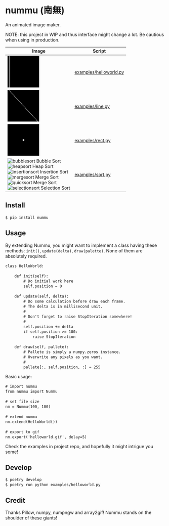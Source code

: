 # nummu (南無)

An animated image maker.

NOTE: this project in WIP and thus interface might change a lot. Be cautious when using in production.

|Image|Script|
|-----|------|
|![helloworld](https://github.com/soasme/nummu/raw/master/examples/helloworld.png)|[examples/helloworld.py](examples/helloworld.py)|
|![line](https://github.com/soasme/nummu/raw/master/examples/line.gif)|[examples/line.py](examples/line.py)|
|![rect](https://github.com/soasme/nummu/raw/master/examples/rect.gif)|[examples/rect.py](examples/rect.py)|
|![bubblesort](https://gist.github.com/soasme/e3f1a210cc7e7750d304cb43b6aaad23/raw/d6e5687ce8492bd5865f4d7f38a5ec421c5d4c1b/bubblesort.png) Bubble Sort<br> ![heapsort](https://gist.github.com/soasme/e3f1a210cc7e7750d304cb43b6aaad23/raw/d6e5687ce8492bd5865f4d7f38a5ec421c5d4c1b/heapsort.png) Heap Sort<br> ![insertionsort](https://gist.github.com/soasme/e3f1a210cc7e7750d304cb43b6aaad23/raw/d6e5687ce8492bd5865f4d7f38a5ec421c5d4c1b/insertionsort.png) Insertion Sort<br> ![mergesort](https://gist.github.com/soasme/e3f1a210cc7e7750d304cb43b6aaad23/raw/d6e5687ce8492bd5865f4d7f38a5ec421c5d4c1b/mergesort.png) Merge Sort<br> ![quicksort](https://gist.github.com/soasme/e3f1a210cc7e7750d304cb43b6aaad23/raw/d6e5687ce8492bd5865f4d7f38a5ec421c5d4c1b/quicksort.png) Merge Sort<br> ![selectionsort](https://gist.github.com/soasme/e3f1a210cc7e7750d304cb43b6aaad23/raw/d6e5687ce8492bd5865f4d7f38a5ec421c5d4c1b/selectionsort.png) Selection Sort |[examples/sort.py](examples/sort.py)|

## Install

```
$ pip install nummu
```

## Usage

By extending Nummu, you might want to implement a class having these methods: `init()`, `update(delta)`, `draw(palette)`. None of them are absolutely required.

    class HelloWorld:

        def init(self):
            # Do initial work here
            self.position = 0

        def update(self, delta):
            # Do some calculation before draw each frame.
            # The delta is in millisecond unit.
            #
            # Don't forget to raise StopIteration somewhere!
            #
            self.position += delta
            if self.position >= 100:
                raise StopIteration

        def draw(self, pallete):
            # Pallete is simply a numpy.zeros instance.
            # Overwrite any pixels as you want.
            #
            pallete[:, self.position, :] = 255

Basic usage:

    # import nummu
    from nummu import Nummu

    # set file size
    nm = Nummu(100, 100)

    # extend nummu
    nm.extend(HelloWorld())

    # export to gif
    nm.export('helloworld.gif', delay=5)


Check the examples in project repo, and hopefully it might intrigue you some!

## Develop

```
$ poetry develop
$ poetry run python examples/helloworld.py
```

## Credit

Thanks Pillow, numpy, numpngw and array2gif! Nummu stands on the shoulder of these giants!
